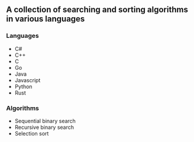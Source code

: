 ## A collection of searching and sorting algorithms in various languages

### Languages

-   C#
-   C++
-   C
-   Go
-   Java
-   Javascript
-   Python
-   Rust

### Algorithms

-   Sequential binary search
-   Recursive binary search
-   Selection sort
